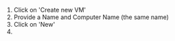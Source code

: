 1. Click on 'Create new VM'
2. Provide a Name and Computer Name (the same name)
3. Click on 'New'
4. 